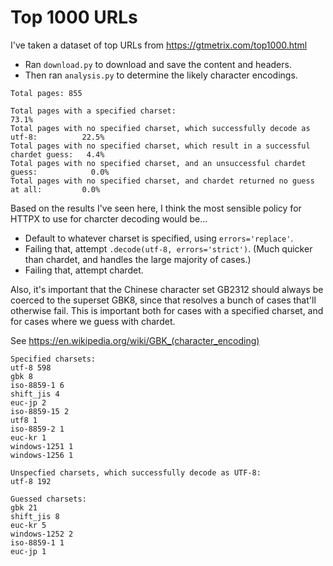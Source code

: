# Top 1000 URLs

I've taken a dataset of top URLs from https://gtmetrix.com/top1000.html

* Ran `download.py` to download and save the content and headers.
* Then ran `analysis.py` to determine the likely character encodings.

```text
Total pages: 855

Total pages with a specified charset:                                               73.1%
Total pages with no specified charset, which successfully decode as utf-8:          22.5%
Total pages with no specified charset, which result in a successful chardet guess:   4.4%
Total pages with no specified charset, and an unsuccessful chardet guess:            0.0%
Total pages with no specified charset, and chardet returned no guess at all:         0.0%
```

Based on the results I've seen here, I think the most sensible policy for HTTPX to use
for charcter decoding would be...

* Default to whatever charset is specified, using `errors='replace'`.
* Failing that, attempt `.decode(utf-8, errors='strict')`. (Much quicker than chardet, and handles the large majority of cases.)
* Failing that, attempt chardet.

Also, it's important that the Chinese character set GB2312 should always be coerced to the superset GBK8,
since that resolves a bunch of cases that'll otherwise fail. This is important both for cases with a specified charset, and for cases where we guess with chardet.

See https://en.wikipedia.org/wiki/GBK_(character_encoding)

```
Specified charsets:
utf-8 598
gbk 8
iso-8859-1 6
shift_jis 4
euc-jp 2
iso-8859-15 2
utf8 1
iso-8859-2 1
euc-kr 1
windows-1251 1
windows-1256 1

Unspecfied charsets, which successfully decode as UTF-8:
utf-8 192

Guessed charsets:
gbk 21
shift_jis 8
euc-kr 5
windows-1252 2
iso-8859-1 1
euc-jp 1
```
